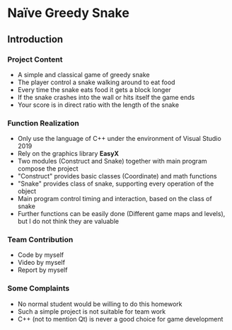 # Naïve Greedy Snake

## Introduction

### Project Content

* A simple and classical game of greedy snake
* The player control a snake walking around to eat food
* Every time the snake eats food it gets a block longer
* If the snake crashes into the wall or hits itself the game ends
* Your score is in direct ratio with the length of the snake

### Function Realization

* Only use the language of C++ under the environment of Visual Studio 2019
* Rely on the graphics library **EasyX**
* Two modules (Construct and Snake) together with main program compose the project
* "Construct" provides basic classes (Coordinate) and math functions
* "Snake" provides class of snake, supporting every operation of the object
* Main program control timing and interaction, based on the class of snake
* Further functions can be easily done (Different game maps and levels), but I do not think they are valuable

### Team Contribution

* Code by myself
* Video by myself
* Report by myself

### Some Complaints

* No normal student would be willing to do this homework
* Such a simple project is not suitable for team work
* C++ (not to mention Qt) is never a good choice for game development